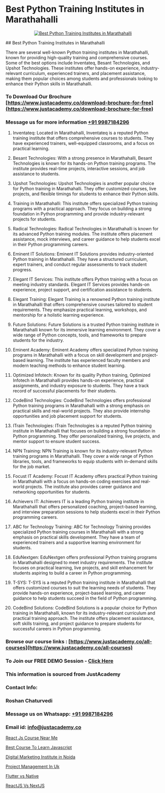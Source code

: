 # Best Python Training Institutes in Marathahalli

<p align="center">
  <a href="https://justacademy.co/course-detail/python-training">
    <img src="https://justacademy.co/storage2/course_image/1709713400_course_image.webp" alt="Best Python Training Institutes in Marathahalli">
  </a>
</p>
## Best Python Training Institutes in Marathahalli

There are several well-known Python training institutes in Marathahalli, known for providing high-quality training and comprehensive courses. Some of the best options include Inventateq, Besant Technologies, and Upshot Technologies. These institutes offer hands-on experience, industry-relevant curriculum, experienced trainers, and placement assistance, making them popular choices among students and professionals looking to enhance their Python skills in Marathahalli.
### To Download Our Brochure [https://www.justacademy.co/download-brochure-for-free](https://www.justacademy.co/download-brochure-for-free)
### Message us for more information [+91 9987184296](https://api.whatsapp.com/send?phone=919987184296)
1) Inventateq: Located in Marathahalli, Inventateq is a reputed Python training institute that offers comprehensive courses to students. They have experienced trainers, well-equipped classrooms, and a focus on practical learning.

2) Besant Technologies: With a strong presence in Marathahalli, Besant Technologies is known for its hands-on Python training programs. The institute provides real-time projects, interactive sessions, and job assistance to students.

3) Upshot Technologies: Upshot Technologies is another popular choice for Python training in Marathahalli. They offer customized courses, live projects, and flexible timings for students to enhance their Python skills.

4) Training in Marathahalli: This institute offers specialized Python training programs with a practical approach. They focus on building a strong foundation in Python programming and provide industry-relevant projects for students.

5) Radical Technologies: Radical Technologies in Marathahalli is known for its advanced Python training modules. The institute offers placement assistance, mock interviews, and career guidance to help students excel in their Python programming careers.

6) Eminent IT Solutions: Eminent IT Solutions provides industry-oriented Python training in Marathahalli. They have a structured curriculum, expert trainers, and conduct regular assessments to track student progress.

7) Elegant IT Services: This institute offers Python training with a focus on meeting industry standards. Elegant IT Services provides hands-on experience, project support, and certification assistance to students.

8) Elegant Training: Elegant Training is a renowned Python training institute in Marathahalli that offers comprehensive courses tailored to student requirements. They emphasize practical learning, workshops, and mentorship for a holistic learning experience.

9) Future Solutions: Future Solutions is a trusted Python training institute in Marathahalli known for its immersive learning environment. They cover a wide range of Python concepts, tools, and frameworks to prepare students for the industry.

10) Eminent Academy: Eminent Academy offers specialized Python training programs in Marathahalli with a focus on skill development and project-based learning. The institute has experienced faculty members and modern teaching methods to enhance student learning.

11) Optimized Infotech: Known for its quality Python training, Optimized Infotech in Marathahalli provides hands-on experience, practical assignments, and industry exposure to students. They have a track record of successful placements for their students.

12) CodeBind Technologies: CodeBind Technologies offers professional Python training programs in Marathahalli with a strong emphasis on practical skills and real-world projects. They also provide internship opportunities and job placement support for students.

13) ITrain Technologies: ITrain Technologies is a reputed Python training institute in Marathahalli that focuses on building a strong foundation in Python programming. They offer personalized training, live projects, and mentor support to ensure student success.

14) NPN Training: NPN Training is known for its industry-relevant Python training programs in Marathahalli. They cover a wide range of Python libraries, tools, and frameworks to equip students with in-demand skills for the job market.

15) Focust IT Academy: Focust IT Academy offers practical Python training in Marathahalli with a focus on hands-on coding exercises and real-world projects. The institute also provides career guidance and networking opportunities for students.

16) Achievers IT: Achievers IT is a leading Python training institute in Marathahalli that offers personalized coaching, project-based learning, and interview preparation sessions to help students excel in their Python programming careers.

17) ABC for Technology Training: ABC for Technology Training provides specialized Python training courses in Marathahalli with a strong emphasis on practical skills development. They have a team of experienced trainers and a supportive learning environment for students.

18) EduNextgen: EduNextgen offers professional Python training programs in Marathahalli designed to meet industry requirements. The institute focuses on practical learning, live projects, and skill enhancement for students aspiring to build a career in Python programming.

19) T-SYS: T-SYS is a reputed Python training institute in Marathahalli that offers customized courses to suit the learning needs of students. They provide hands-on experience, project-based learning, and career guidance to help students succeed in the field of Python programming.

20) CodeBind Solutions: CodeBind Solutions is a popular choice for Python training in Marathahalli, known for its industry-relevant curriculum and practical training approach. The institute offers placement assistance, soft skills training, and project guidance to prepare students for successful careers in Python programming.

### Browse our course links : [https://www.justacademy.co/all-courses](https://www.justacademy.co/all-courses) 
### To Join our FREE DEMO Session - [Click Here](https://www.justacademy.co/register-for-course-demo)


### This information is sourced from JustAcademy
### Contact Info:
### Roshan Chaturvedi
### Message us on Whatsapp: [+91 9987184296](https://api.whatsapp.com/send?phone=919987184296)
### Email id: [info@justacademy.co](mailto:info@justacademy.co)
                
[React Js Course Near Me](https://www.linkedin.com/pulse/react-js-course-near-me-software-training-sunnyvale-mgaec?trackingId=3U7fEmSgZiL%2Bul2XQlIumg%3D%3D&lipi=urn%3Ali%3Apage%3Ad_flagship3_company_admin%3BM5QnzWJERjun88GkJ%2BYkdw%3D%3D)

[Best Course To Learn Javascript](https://www.linkedin.com/pulse/best-course-learn-javascript-justacademy-chennai-a6azc?trackingId=8JkflhnSvJnZsxBzUI3XFA%3D%3D&lipi=urn%3Ali%3Apage%3Ad_flagship3_company_admin%3BjPw0ei4cQfe0InHd%2FK206Q%3D%3D)

[Digital Marketing Institute in Noida](https://medium.com/@ranemanish460/digital-marketing-institute-in-noida-c670e1ae4f2f)

[Project Management In Uk](https://medium.com/@prempja40/project-management-in-uk-5983ecd01790)

[Flutter vs Native](https://justacademyin.github.io/justacademy/flutter-vs-native)

[ReactJS Vs NextJS](https://justacademyin.github.io/justacademy/reactjs-vs-nextjs)

